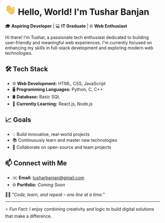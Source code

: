 # <img src="https://raw.githubusercontent.com/ABSphreak/ABSphreak/master/gifs/Hi.gif" alt="Animated Emoji" width="35" height="35"> Hello, World! I'm Tushar Banjan  

🎓 **Aspiring Developer** | 💻 **IT Graduate** | 🌐 **Web Enthusiast**  

Hi there! I'm Tushar, a passionate tech enthusiast dedicated to building user-friendly and meaningful web experiences. I'm currently focused on enhancing my skills in full-stack development and exploring modern web technologies.

## 🛠️ Tech Stack  
- 🌐 **Web Development:** HTML, CSS, JavaScript  
- 🖥️ **Programming Languages:** Python, C, C++  
- 🛢️ **Database:** Basic SQL  
- 🚀 **Currently Learning:** React.js, Node.js  

## 📈 Goals  
- 💡 Build innovative, real-world projects  
- 📚 Continuously learn and master new technologies  
- 🤝 Collaborate on open-source and team projects  

## 📫 Connect with Me  
- ✉️ **Email:** tusharbanjan@gmail.com  
- 🌐 **Portfolio:** *Coming Soon*  

👨‍💻 *"Code, learn, and repeat – one line at a time."*  

---  
⭐️ *Fun Fact:* I enjoy combining creativity and logic to build digital solutions that make a difference.
